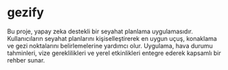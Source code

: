 # gezify

Bu proje, yapay zeka destekli bir seyahat planlama uygulamasıdır. Kullanıcıların seyahat planlarını kişiselleştirerek en uygun uçuş, konaklama ve gezi noktalarını belirlemelerine yardımcı olur. Uygulama, hava durumu tahminleri, vize gereklilikleri ve yerel etkinlikleri entegre ederek kapsamlı bir rehber sunar.



